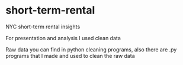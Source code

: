 # short-term-rental
NYC short-term rental insights

For presentation and analysis I used clean data

Raw data you can find in python cleaning programs, also there are .py programs that I made and used to clean the raw data
